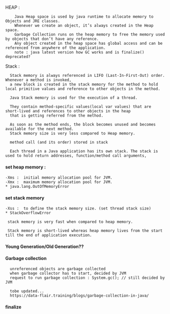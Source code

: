 HEAP : 

        Java Heap space is used by java runtime to allocate memory to Objects and JRE classes. 
        Whenever we create an object, it’s always created in the Heap space.
        Garbage Collection runs on the heap memory to free the memory used by objects that don’t have any reference. 
        Any object created in the heap space has global access and can be referenced from anywhere of the application.
        note : java latest version how GC works and is finalize() deprecated?
        
        
Stack : 

      Stack memory is always referenced in LIFO (Last-In-First-Out) order. Whenever a method is invoked, 
      a new block is created in the stack memory for the method to hold local primitive values and reference to other objects in the method.

      Java Stack memory is used for the execution of a thread. 

      They contain method-specific values(local var values) that are short-lived and references to other objects in the heap 
      that is getting referred from the method.

      As soon as the method ends, the block becomes unused and becomes available for the next method.
      Stack memory size is very less compared to Heap memory.
      
      method call (and its order) stored in stack
      
      Each thread in a Java application has its own stack. The stack is used to hold return addresses, function/method call arguments, 
      

#### set heap memory : 

    -Xms :  initial memory allocation pool for JVM.
    -Xmx :  maximum memory allocation pool for JVM.
    * java.lang.OutOfMemoryError
    
#### set stack memory

    -Xss :  to define the stack memory size. (set thread stack size)
    * StackOverflowError

     stack memory is very fast when compared to heap memory.

     Stack memory is short-lived whereas heap memory lives from the start till the end of application execution.


#### Young Generation/Old Generation??

#### Garbage collection

      unreferenced objects are garbage collected
      when garbage collector has to start, decided by JVM
      request to run garbage collection : System.gc(); // still decided by JVM
      
      tobe updated...
      https://data-flair.training/blogs/garbage-collection-in-java/
      
#### finalize
